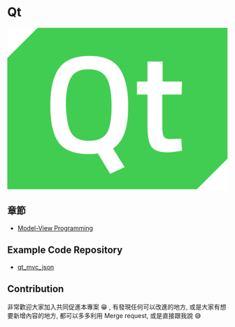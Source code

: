 # Qt

![qt](images/Qt_logo_2016.png)

## 章節

- [Model-View Programming](model_view.md)

## Example Code Repository

- [qt_mvc_json](http://192.168.1.2:30000/wayne_liu/example_mvc_json)

## Contribution

非常歡迎大家加入共同促進本專案 :grin: , 有發現任何可以改進的地方, 或是大家有想要新增內容的地方, 都可以多多利用 Merge request, 或是直接跟我說 :sweat_smile:
